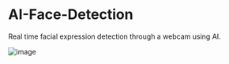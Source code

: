 # AI-Face-Detection
Real time facial expression detection through a webcam using AI.

![image](https://github.com/ronitmartin/AI-Face-Detection/assets/116813248/08e1e5d7-7ad4-44d4-95d4-8eccc71814b9)
